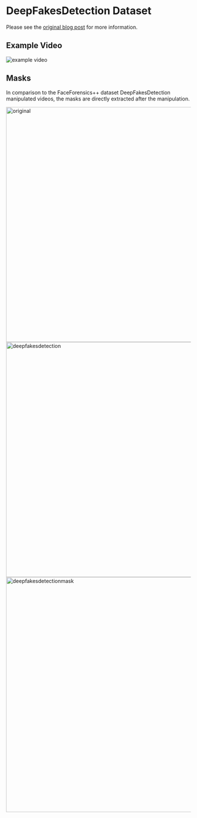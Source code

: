 # DeepFakesDetection Dataset

Please see the [original blog post]() for more information.

## Example Video
![example video](../../images/deepfakesdetection.gif)

## Masks
In comparison to the FaceForensics++ dataset DeepFakesDetection manipulated videos, the masks are directly extracted after the manipulation.

<img src="ex_original_actors.png" alt="original" width="640"/>
<img src="ex_deepfakesdetection.png" alt="deepfakesdetection" width="640"/>
<img src="ex_deepfaktesdetectiion_mask.png" alt="deepfakesdetectionmask" width="640"/>
